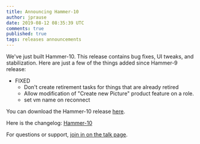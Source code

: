```yaml
---
title: Announcing Hammer-10
author: jprause
date: 2019-08-12 08:35:39 UTC
comments: true
published: true
tags: releases announcements
---
```


We've just built Hammer-10. This release contains bug fixes, UI tweaks, and stabilization.
Here are just a few of the things added since Hammer-9 release:

- FIXED 
  * Don't create retirement tasks for things that are already retired
  * Allow modification of "Create new Picture" product feature on a role.
  * set vm name on reconnect

You can download the Hammer-10 release [here](http://manageiq.org/download/).

Here is the changelog:
[Hammer-10](https://github.com/ManageIQ/manageiq/blob/hammer/CHANGELOG.md)

For questions or support,
[join in on the talk page](http://talk.manageiq.org/).
